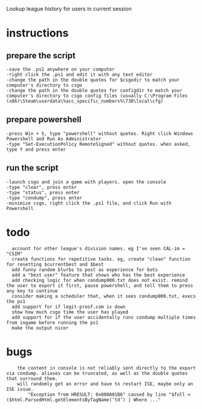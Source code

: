 Lookup league history for users in current session

# instructions
## prepare the script
	-save the .ps1 anywhere on your computer
	-right click the .ps1 and edit it with any text editor
	-change the path in the double quotes for $csgodir to match your computer's directory to csgo
	-change the path in the double quotes for configdir to match your computer's directory to csgo config files (usually C:\Program Files (x86)\Steam\userdata\%acc_specific_numbers%\730\local\cfg)
## prepare powershell
	-press Win + S, type "powershell" without quotes. Right click Windows Powershell and Run As Administrator
	-type "Set-ExecutionPolicy RemoteSigned" without quotes. when asked, type Y and press enter
## run the script
	-launch csgo and join a game with players. open the console
	-type "clear", press enter
	-type "status", press enter
	-type "condump", press enter
	-minimize csgo, right click the .ps1 file, and click Run with Powershell
	
# todo
      account for other league's division names. eg I've seen CAL-im = "CSIM"
      create functions for repetitive tasks. eg, create "clean" function for resetting $currentbest and $best
      add funny random blurbs to post as experience for bots
      add a "best user" feature that shows who has the best experience
      add checking logic for when condump000.txt does not exist. remind the user to export it first, pause powershell, and tell them to press any key to continue
      consider making a scheduler that, when it sees condump000.txt, execs the ps1
      add support for if legit-proof.com is down
      show how much csgo time the user has played
      add support for if the user accidentally runs condump multiple times from ingame before running the ps1
      make the output nicer
      
# bugs
        the content in console is not reliably sent directly to the export via condump. aliases can be truncated, as well as the double quotes that surround them.
        will randomly get an error and have to restart ISE, maybe only an ISE issue.
            "Exception from HRESULT: 0x800A01B6" caused by line "$full = ($html.ParsedHtml.getElementsByTagName(‘td’) | Where ..."
